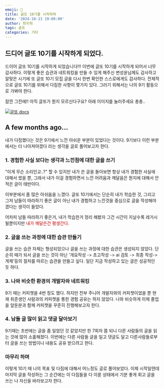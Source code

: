```yaml
---
emoji: 📝
title: 글또 10기를 시작하며
date: '2024-10-13 19:00:00'
author: 최지혁
tags: 글또 
categories: 기타
---
```


## 드디어 글또 10기를 시작하게 되었다.
드이어 글또 10기를 시작하게 되었습니다!!! 이번에 글또 10기를 시작하게 되어서 너무 감사하다. 이렇게 좋은 습관과 네트워킹을 만들 수 있게 해주신 변성윤님께도 감사하고 알맞은 시기에 또 글또 10기 모집 글을 다시 한번 확인한 스스로에게도 감사하다. 전체적으로 글또 10기를 위해서 다짐한 사항이 몇가지 있다. 그러기 위해서는 나의 9기 활동으로 가봐야 한다.

잠깐 그전에!! 아직 글또가 뭔지 모르신다구요? 아래 이미지를 눌러주세요 총총..

[![글또 docs](https://1drv.ms/i/c/9ded56be8cf81c92/IQQBDtYAucvMR6nOl5cwNcOsAZgj4-YikFsbjJNsENGA7Ag?width=256&height=252)](https://geultto.github.io/)


## A few months ago...
내가 다짐했다는 것은 9기에서 느낀 아쉬운 부분이 있었다는 것이다. 9기보다 이런 부분에서는 더 나아져야겠다 라는 생각을 글로 풀어보고자 한다.

### 1. 경험한 사실 보다는 생각과 느낀점에 대한 글을 쓰기 
"이게 무슨 소리인교..?" 할 수 있지만 내가 쓴 글을 돌아보면 항상 내가 경험한 사실에 대해서 썼을 뿐, 그래서 내가 이걸 경험하면서 느낀 어려움과 깨달음은 뭔지에 대해서 안 적은 글이 태반이다. 

이부분에서 좀 많은 아쉬움을 느꼈다. 글또 10기에서는 단순히 내가 학습한 것, 그리고 그저 남들이 따라하기 좋은 글이 아닌 내가 경험하고 느낀것을 중심으로 글을 작성해야겠다는 생각이 들었다. 

어차피 남들 따라하기 좋은거, 내가 학습한거 정리 해봤자 그건 시간이 지날수록 레거시 될뿐이지만 <font color="#c00000">내가 깨달은건 평생간다.</font>

### 2. 글을 쓰는 과정에 대한 습관 만들기
글을 쓰는 습관 자체는 형성되었으나 글을 쓰는 과정에 대한 습관은 생성되지 않았다. 단순히 때가 되서 글을 쓰는 것이 아닌 '개요작성 -> 초고작성 -> ai 검토 -> 최종 작성->게제'등의 절차를 따르는 습관을 만들고 싶다. 일단 지금 작성하고 있는 글은 성공적인 듯 하다.

### 3. 나와 비슷한 환경의 개발자와 네트워킹
9기 때는 커피쳇을 4번 정도 했다. 하지만 전부 주니어 개발자와의 커피챗이었을 뿐 현재 취준생인 사람과의 커피챗을 통한 경험 공유는 하지 않았다. 나와 비슷하게 이제 졸업을 앞둔분과 함께 커피챗을 꾸준히 진행해보고자 한다.

### 4. 남들 글 많이 읽고 댓글 달아보기
9기때는 초반에는 글을 좀 일었던 것 같았지만 한 7회차 쯤 되니 다른 사람들의 글을 읽는 것에 많이 소홀해졌다. 이번에는 다른 사람들 글을 일고 댓글도 달고 다른사람들로부터 글을 쓰는 방법이나 내용도 공유 받으려고 한다.

### 마무리 하며
이렇게 10기 때 나의 목표 및 다짐에 대해서 어느정도 글로 풀어보았다. 이제 시작일텐데 마지막 글을 작성하는 그 순간에는 이 다짐들을 다 이룬 상태에서 기분 좋게 회고 글을 쓰는 나 자신을 바라보고자 한다.


